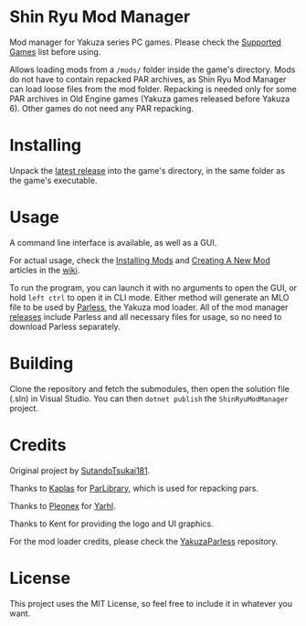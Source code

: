 # Shin Ryu Mod Manager
Mod manager for Yakuza series PC games. Please check the [Supported Games](../../wiki/Supported-Games) list before using.

Allows loading mods from a `/mods/` folder inside the game's directory.
Mods do not have to contain repacked PAR archives, as Shin Ryu Mod Manager can load loose files from the mod folder.
Repacking is needed only for some PAR archives in Old Engine games (Yakuza games released before Yakuza 6). Other games do not need any PAR repacking.

# Installing
Unpack the [latest release](../../releases/latest) into the game's directory, in the same folder as the game's executable.

# Usage
A command line interface is available, as well as a GUI.

For actual usage, check the [Installing Mods](../../wiki/Installing-Mods) and [Creating A New Mod](../../wiki/Creating-A-New-Mod) articles in the [wiki](../../wiki).

To run the program, you can launch it with no arguments to open the GUI, or hold `left ctrl` to open it in CLI mode. Either method will generate an MLO file to be used by [Parless](https://github.com/SRMM-Studio/YakuzaParless), the Yakuza mod loader.
All of the mod manager [releases](../../releases) include Parless and all necessary files for usage, so no need to download Parless separately.

# Building
Clone the repository and fetch the submodules, then open the solution file (.sln) in Visual Studio. You can then `dotnet publish` the `ShinRyuModManager` project.

# Credits
Original project by [SutandoTsukai181](https://github.com/SutandoTsukai181).

Thanks to [Kaplas](https://github.com/Kaplas80) for [ParLibrary](https://github.com/Kaplas80/ParManager), which is used for repacking pars.

Thanks to [Pleonex](https://github.com/pleonex) for [Yarhl](https://github.com/SceneGate/Yarhl).

Thanks to Kent for providing the logo and UI graphics.

For the mod loader credits, please check the [YakuzaParless](https://github.com/SRMM-Studio/YakuzaParless) repository.

# License
This project uses the MIT License, so feel free to include it in whatever you want.
